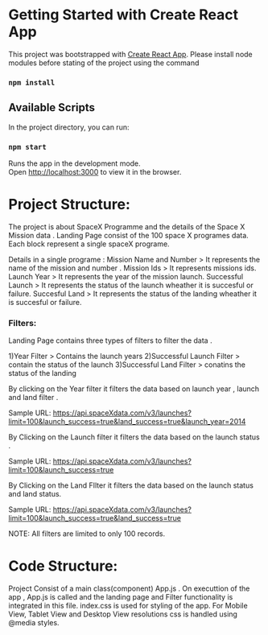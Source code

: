 # Getting Started with Create React App

This project was bootstrapped with [Create React App](https://github.com/facebook/create-react-app).
Please install node modules before stating of the project using the command 

### `npm install`

## Available Scripts

In the project directory, you can run:

### `npm start`

Runs the app in the development mode.\
Open [http://localhost:3000](http://localhost:3000) to view it in the browser.


# Project Structure:

The project is about SpaceX Programme and the details of the Space X Mission data .
Landing Page consist of the 100 space X programes data.
Each block represent a single spaceX programe.

Details in a single programe :
Mission Name and Number > It represents the name of the mission and number . 
Mission Ids > It represents missions ids.
Launch Year > It represents the year of the mission launch.
Successful Launch > It represents the status of the launch wheather it is succesful or failure.
Succesful Land > It represents the status of the landing wheather it is succesful or failure.

### Filters:

Landing Page contains three types of filters to filter the data .

1)Year Filter > Contains the launch years 
2)Successful Launch Filter > contain the status of the launch
3)Successful Land Filter > conatins the status of the landing

By clicking on the Year filter it filters the data based on launch year , launch and land filter .

 Sample URL: 
 https://api.spaceXdata.com/v3/launches?limit=100&launch_success=true&land_success=true&launch_year=2014

By Clicking on the Launch filter it filters the data based on the launch status .

 Sample URL:
 https://api.spaceXdata.com/v3/launches?limit=100&launch_success=true

By Clicking on the Land FIlter it filters the data based on the launch status and land status.

 Sample URL:
 https://api.spaceXdata.com/v3/launches?limit=100&launch_success=true&land_success=true

NOTE:
All filters are limited to only 100 records.

# Code Structure:

Project Consist of a main class(component) App.js .
On executtion of the app , App.js is called and the landing page and Filter functionality is integrated in this file.
index.css is used for styling of the app.
For Mobile View, Tablet View and Desktop View resolutions css is handled using @media styles.






